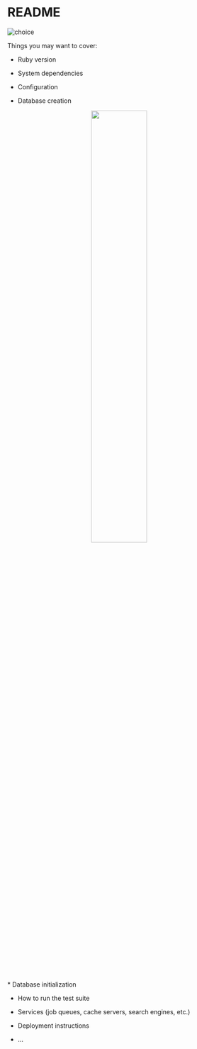 # README
![choice](https://user-images.githubusercontent.com/59868344/76933793-48910900-6931-11ea-9bad-471176bd7cf6.jpg)





Things you may want to cover:

* Ruby version

* System dependencies

* Configuration

* Database creation
<p align="center">
  <img src="https://user-images.githubusercontent.com/59868344/76933793-48910900-6931-11ea-9bad-471176bd7cf6.jpg" width=50%>
</p>
* Database initialization

* How to run the test suite

* Services (job queues, cache servers, search engines, etc.)

* Deployment instructions

* ...

